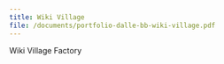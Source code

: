 ```yaml
---
title: Wiki Village
file: /documents/portfolio-dalle-bb-wiki-village.pdf
---
```

W﻿iki Village Factory